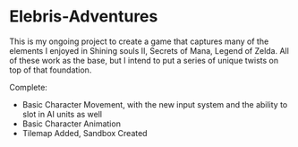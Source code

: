 # Elebris-Adventures
 
This is my ongoing project to create a game that captures many of the elements I enjoyed in Shining souls II, Secrets of Mana, Legend of Zelda. All of these work as the base, but I intend to put a series of unique twists on top of that foundation.

Complete:
- Basic Character Movement, with the new input system and the ability to slot in AI units as well
- Basic Character Animation
- Tilemap Added, Sandbox Created
